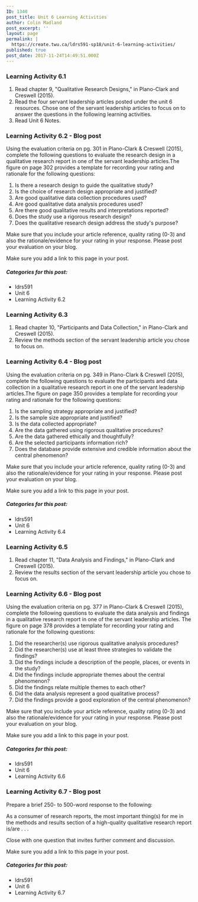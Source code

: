 ```yaml
---
ID: 1340
post_title: Unit 6 Learning Activities
author: Colin Madland
post_excerpt: ''
layout: page
permalink: |
  https://create.twu.ca/ldrs591-sp18/unit-6-learning-activities/
published: true
post_date: 2017-11-24T14:49:51.000Z
---
```


### Learning Activity 6.1

1. Read chapter 9, "Qualitative Research Designs," in Plano-Clark and Creswell \(2015\).
2. Read the four servant leadership articles posted under the unit 6 resources.  Chose one of the servant leadership articles to focus on to answer the questions in the following learning activities.
3. Read Unit 6 Notes.

### Learning Activity 6.2 - Blog post

Using the evaluation criteria on pg. 301 in Plano-Clark & Creswell \(2015\), complete the following questions to evaluate the research design in a qualitative research report in one of the servant leadership articles.The figure on page 302 provides a template for recording your rating and rationale for the following questions:

1. Is there a research design to guide the qualitative study?
2. Is the choice of research design appropriate and justified?
3. Are good qualitative data collection procedures used?
4. Are good qualitative data analysis procedures used?
5. Are there good qualitative results and interpretations reported?
6. Does the study use a rigorous research design?
7. Does the qualitative research design address the study's purpose?

Make sure that you include your article reference, quality rating \(0-3\) and also the rationale/evidence for your rating in your response.  Please post your evaluation on your blog.

Make sure you add a link to this page in your post.

##### Categories for this post:

* ldrs591
* Unit 6
* Learning Activity 6.2

### Learning Activity 6.3

1. Read chapter 10, "Participants and Data Collection," in Plano-Clark and Creswell \(2015\).
2. Review the methods section of the servant leadership article you chose to focus on.

### Learning Activity 6.4 - Blog post

Using the evaluation criteria on pg. 349 in Plano-Clark & Creswell \(2015\), complete the following questions to evaluate the participants and data collection in a qualitative research report in one of the servant leadership articles.The figure on page 350 provides a template for recording your rating and rationale for the following questions:

1. Is the sampling strategy appropriate and justified?
2. Is the sample size appropriate and justified?
3. Is the data collected appropriate?
4. Are the data gathered using rigorous qualitative procedures?
5. Are the data gathered ethically and thoughtfully?
6. Are the selected participants information rich?
7. Does the database provide extensive and credible information about the central phenomenon?

Make sure that you include your article reference, quality rating \(0-3\) and also the rationale/evidence for your rating in your response. Please post your evaluation on your blog.

Make sure you add a link to this page in your post.

##### Categories for this post:

* ldrs591
* Unit 6
* Learning Activity 6.4

### Learning Activity 6.5

1. Read chapter 11, "Data Analysis and Findings," in Plano-Clark and Creswell \(2015\).
2. Review the results section of the servant leadership article you chose to focus on.

### Learning Activity 6.6 - Blog post

Using the evaluation criteria on pg. 377 in Plano-Clark & Creswell \(2015\), complete the following questions to evaluate the data analysis and findings in a qualitative research report in one of the servant leadership articles. The figure on page 378 provides a template for recording your rating and rationale for the following questions:

1. Did the researcher\(s\) use rigorous qualitative analysis procedures?
2. Did the researcher\(s\) use at least three strategies to validate the findings?
3. Did the findings include a description of the people, places, or events in the study?
4. Did the findings include appropriate themes about the central phenomenon?
5. Did the findings relate multiple themes to each other?
6. Did the data analysis represent a good qualitative process?
7. Did the findings provide a good exploration of the central phenomenon?

Make sure that you include your article reference, quality rating \(0-3\) and also the rationale/evidence for your rating in your response.  Please post your evaluation on your blog.

Make sure you add a link to this page in your post.

##### Categories for this post:

* ldrs591
* Unit 6
* Learning Activity 6.6

### Learning Activity 6.7 - Blog post

Prepare a brief 250- to 500-word response to the following:

As a consumer of research reports, the most important thing\(s\) for me in the methods and results section of a high-quality qualitative research report is/are . . .

Close with one question that invites further comment and discussion.

Make sure you add a link to this page in your post.

##### Categories for this post:

* ldrs591
* Unit 6
* Learning Activity 6.7



